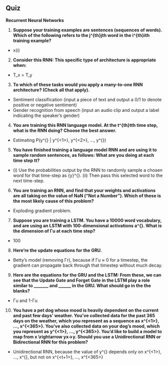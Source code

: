 ## Quiz

**Recurrent Neural Networks**


1. **Suppose your training examples are sentences (sequences of words). Which of the following refers to the j^{th}jth word in the i^{th}ith training example?**

- x(i)<j>
 
2. **Consider this RNN: This specific type of architecture is appropriate when:**

- T_x = T_y

3. **To which of these tasks would you apply a many-to-one RNN architecture? (Check all that apply).**

- Sentiment classification (input a piece of text and output a 0/1 to denote positive or negative sentiment)
- Gender recognition from speech (input an audio clip and output a label indicating the speaker’s gender)

4. **You are training this RNN language model. At the t^{th}tth time step, what is the RNN doing? Choose the best answer.**

- Estimating P(y^{<t>} | y^{<1>}, y^{<2>}, …, y^{<t-1>})

5. **You have finished training a language model RNN and are using it to sample random sentences, as follows:
What are you doing at each time step tt?**

- (i) Use the probabilities output by the RNN to randomly sample a chosen word for that time-step as {y}^{<t>}. (ii) Then pass this selected word to the next time-step.

6. **You are training an RNN, and find that your weights and activations are all taking on the value of NaN (“Not a Number”). Which of these is the most likely cause of this problem?**

- Exploding gradient problem.

7. **Suppose you are training a LSTM. You have a 10000 word vocabulary, and are using an LSTM with 100-dimensional activations a^{<t>}. What is the dimension of Γu at each time step?**

- 100

8. **Here’re the update equations for the GRU.**

- Betty’s model (removing Γr), because if Γu ≈ 0 for a timestep, the gradient can propagate back through that timestep without much decay.

9. **Here are the equations for the GRU and the LSTM: From these, we can see that the Update Gate and Forget Gate in the LSTM play a role similar to _______ and ______ in the GRU. What should go in the the blanks?**

- Γu and 1-Γu
​	 
10. **You have a pet dog whose mood is heavily dependent on the current and past few days’ weather. You’ve collected data for the past 365 days on the weather, which you represent as a sequence as x^{<1>}, …, x^{<365>}. You’ve also collected data on your dog’s mood, which you represent as y^{<1>}, …, y^{<365>}. You’d like to build a model to map from x \rightarrow yx→y. Should you use a Unidirectional RNN or Bidirectional RNN for this problem?**

- Unidirectional RNN, because the value of y^{<t>} depends only on x^{<1>}, …, x^{<t>}, but not on x^{<t+1>}, …, x^{<365>}